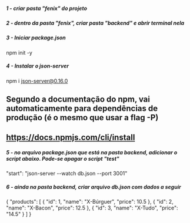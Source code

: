 ##### 1 - criar pasta "fenix" do projeto


##### 2 - dentro da pasta "fenix", criar pasta "backend" e abrir terminal nela


##### 3 - Iniciar package.json
npm init -y


##### 4 - Instalar o json-server
npm i json-server@0.16.0

## Segundo a documentação do npm, vai automaticamente para dependências de produção (é o mesmo que usar a flag -P)

## https://docs.npmjs.com/cli/install


##### 5 - no arquivo package.json que está na pasta backend, adicionar o script abaixo. Pode-se apagar o script "test"
"start": "json-server --watch db.json --port 3001"


##### 6 - ainda na pasta backend, criar arquivo db.json com dados a seguir
{
"products": [
    {
      "id": 1,
      "name": "X-Búrguer",
      "price": 10.5
    },
    {
      "id": 2,
      "name": "X-Bacon",
      "price": 12.5
    },
    {
      "id": 3,
      "name": "X-Tudo",
      "price": "14.5"
    }
  ]
}